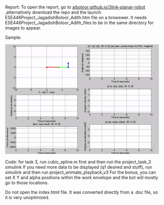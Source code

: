 Report: To open the report, go to [ajboloor.github.io/3link-planar-robot](https://ajboloor.github.io/3link-planar-robot/) ,alternatively download the repo and the launch ESE446Project_JagadishBoloor_Adith.htm file on a browswer. It needs ESE446Project_JagadishBoloor_Adith_files to be in the same directory for images to appear.

Sample:

![Sample gif](https://github.com/ajboloor/3link-planar-robot/blob/master/report/ESE446Project_JagadishBoloor_Adith_files/image156.gif?raw=true)

Code: for task 3, run cubic_spline.m first and then run the project_task_3 simulink
If you need more data to be displayed (q1 desired and stuff), run simulink and then run project_animate_playback_v3
For the bonus, you can set X Y and alpha positions within the work envelope and the bot will mostly go to those locations.

Do not open the index.html file. It was converted directly from a .doc file, so it is very unoptimized.
